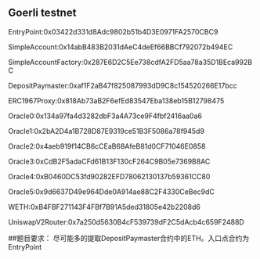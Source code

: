 ## Goerli testnet

EntryPoint:0x03422d331d8Adc9802b51b4D3E0971FA2570CBC9

SimpleAccount:0x14abB483B2031dAeC4deEf66BBCf792072b494EC

SimpleAccountFactory:0x287E6D2C5Ee738cdfA2FD5aa78a35D1BEca992BC

DepositPaymaster:0xaf1F2aB47f825087993dD9C8c154520266E17bcc

ERC1967Proxy:0x818Ab73aB2F6efEd83547Eba138eb15B12798475

Oracle0:0x134a97fa4d3282dbF3a4A73ce9F4fbf2416aa0a6

Oracle1:0x2bA2D4a1B728D87E9319ce51B3F5086a78f945d9

Oracle2:0x4aeb919f14CB6cCEaB68AfeB81d0CF71046E0858

Oracle3:0xCdB2F5adaCFd61B13F130cF264C9B05e7369B8AC

Oracle4:0xB0460DC53fd90282EFD78062130137b59361CC80

Oracle5:0x9d6637D49e964Dde0A914ae88C2F4330CeBec9dC

WETH:0xB4FBF271143F4FBf7B91A5ded31805e42b2208d6

UniswapV2Router:0x7a250d5630B4cF539739dF2C5dAcb4c659F2488D

##题目要求：
尽可能多的提取DepositPaymaster合约中的ETH。入口点合约为EntryPoint
